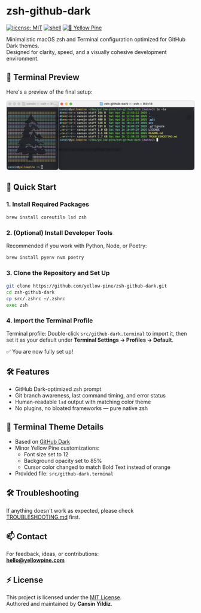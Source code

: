 # zsh-github-dark

[![license: MIT](https://img.shields.io/badge/license-MIT-blue.svg)](LICENSE)
[![shell](https://img.shields.io/badge/shell-zsh-green.svg)](https://www.zsh.org/)
[![💛 Yellow Pine](https://img.shields.io/badge/%F0%9F%92%9B%20Yellow%20Pine-gray.svg)](https://github.com/yellow-pine)

Minimalistic macOS zsh and Terminal configuration optimized for GitHub Dark themes.  
Designed for clarity, speed, and a visually cohesive development environment.

## 🎨 Terminal Preview

Here's a preview of the final setup:

![Terminal Preview](assets/terminal-preview.png)

## 🚀 Quick Start

### 1. Install Required Packages

```bash
brew install coreutils lsd zsh
```

### 2. (Optional) Install Developer Tools

Recommended if you work with Python, Node, or Poetry:

```bash
brew install pyenv nvm poetry
```

### 3. Clone the Repository and Set Up

```bash
git clone https://github.com/yellow-pine/zsh-github-dark.git
cd zsh-github-dark
cp src/.zshrc ~/.zshrc
exec zsh
```

### 4. Import the Terminal Profile

Terminal profile: Double-click `src/github-dark.terminal` to import it, then set it as your default under **Terminal Settings → Profiles → Default**.

✅ You are now fully set up!

## 🛠 Features

- GitHub Dark-optimized zsh prompt
- Git branch awareness, last command timing, and error status
- Human-readable `lsd` output with matching color theme
- No plugins, no bloated frameworks — pure native zsh

## 🎨 Terminal Theme Details

- Based on [GitHub Dark](https://terminalcolors.com/themes/github/dark/)
- Minor Yellow Pine customizations:
  - Font size set to 12
  - Background opacity set to 85%
  - Cursor color changed to match Bold Text instead of orange
- Provided file: `src/github-dark.terminal`

## 🛠 Troubleshooting

If anything doesn't work as expected, please check [TROUBLESHOOTING.md](TROUBLESHOOTING.md) first.

## 📫 Contact

For feedback, ideas, or contributions:  
**<hello@yellowpine.com>**

## ⚡ License

This project is licensed under the [MIT License](LICENSE).  
Authored and maintained by **Cansin Yildiz**.
